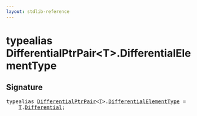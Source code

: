 ```yaml
---
layout: stdlib-reference
---
```


# typealias DifferentialPtrPair\<T\>\.DifferentialElementType

## Signature

<pre>
<span class='code_keyword'>typealias</span> <a href="../index.html" class="code_type">DifferentialPtrPair</a>&lt;<a href="../index.html#typeparam-T" class="code_type">T</a>&gt;.<a href=".html" class="code_type">DifferentialElementType</a> = 
    <a href="../index.html#typeparam-T" class="code_type">T</a>.<a href="../differential-0.html" class="code_type">Differential</a>;
</pre>

